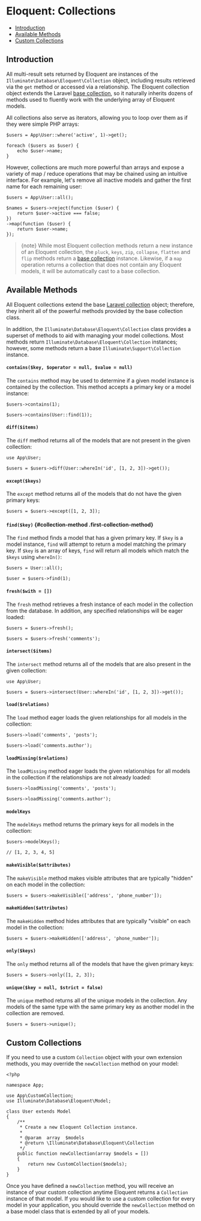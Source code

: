 # Eloquent: Collections

- [Introduction](#introduction)
- [Available Methods](#available-methods)
- [Custom Collections](#custom-collections)

<a name="introduction"></a>
## Introduction

All multi-result sets returned by Eloquent are instances of the `Illuminate\Database\Eloquent\Collection` object, including results retrieved via the `get` method or accessed via a relationship. The Eloquent collection object extends the Laravel [base collection](/docs/{{version}}/collections), so it naturally inherits dozens of methods used to fluently work with the underlying array of Eloquent models.

All collections also serve as iterators, allowing you to loop over them as if they were simple PHP arrays:

    $users = App\User::where('active', 1)->get();

    foreach ($users as $user) {
        echo $user->name;
    }

However, collections are much more powerful than arrays and expose a variety of map / reduce operations that may be chained using an intuitive interface. For example, let's remove all inactive models and gather the first name for each remaining user:

    $users = App\User::all();

    $names = $users->reject(function ($user) {
        return $user->active === false;
    })
    ->map(function ($user) {
        return $user->name;
    });

> {note} While most Eloquent collection methods return a new instance of an Eloquent collection, the `pluck`, `keys`, `zip`, `collapse`, `flatten` and `flip` methods return a [base collection](/docs/{{version}}/collections) instance. Likewise, if a `map` operation returns a collection that does not contain any Eloquent models, it will be automatically cast to a base collection.

<a name="available-methods"></a>
## Available Methods

All Eloquent collections extend the base [Laravel collection](/docs/{{version}}/collections#available-methods) object; therefore, they inherit all of the powerful methods provided by the base collection class.

In addition, the `Illuminate\Database\Eloquent\Collection` class provides a superset of methods to aid with managing your model collections. Most methods return `Illuminate\Database\Eloquent\Collection` instances; however, some methods return a base `Illuminate\Support\Collection` instance.

#### `contains($key, $operator = null, $value = null)`

The `contains` method may be used to determine if a given model instance is contained by the collection. This method accepts a primary key or a model instance:

    $users->contains(1);
    
    $users->contains(User::find(1));

#### `diff($items)`

The `diff` method returns all of the models that are not present in the given collection:

    use App\User;

    $users = $users->diff(User::whereIn('id', [1, 2, 3])->get());

#### `except($keys)`

The `except` method returns all of the models that do not have the given primary keys:

    $users = $users->except([1, 2, 3]);

#### `find($key)` {#collection-method .first-collection-method}

The `find` method finds a model that has a given primary key. If `$key` is a model instance, `find` will attempt to return a model matching the primary key. If `$key` is an array of keys, `find` will return all models which match the `$keys` using `whereIn()`:

    $users = User::all();

    $user = $users->find(1);

#### `fresh($with = [])`

The `fresh` method retrieves a fresh instance of each model in the collection from the database. In addition, any specified relationships will be eager loaded:

    $users = $users->fresh();

    $users = $users->fresh('comments');

#### `intersect($items)`

The `intersect` method returns all of the models that are also present in the given collection:

    use App\User;

    $users = $users->intersect(User::whereIn('id', [1, 2, 3])->get());

#### `load($relations)`

The `load` method eager loads the given relationships for all models in the collection:

    $users->load('comments', 'posts');

    $users->load('comments.author');

#### `loadMissing($relations)`

The `loadMissing` method eager loads the given relationships for all models in the collection if the relationships are not already loaded:

    $users->loadMissing('comments', 'posts');

    $users->loadMissing('comments.author');

#### `modelKeys`

The `modelKeys` method returns the primary keys for all models in the collection:

    $users->modelKeys();

    // [1, 2, 3, 4, 5]
    
#### `makeVisible($attributes)`

The `makeVisible` method makes visible attributes that are typically "hidden" on each model in the collection:

    $users = $users->makeVisible(['address', 'phone_number']);

#### `makeHidden($attributes)`

The `makeHidden` method hides attributes that are typically "visible" on each model in the collection:

    $users = $users->makeHidden(['address', 'phone_number']);

#### `only($keys)`

The `only` method returns all of the models that have the given primary keys:

    $users = $users->only([1, 2, 3]);

#### `unique($key = null, $strict = false)`

The `unique` method returns all of the unique models in the collection. Any models of the same type with the same primary key as another model in the collection are removed.

    $users = $users->unique();

<a name="custom-collections"></a>
## Custom Collections

If you need to use a custom `Collection` object with your own extension methods, you may override the `newCollection` method on your model:

    <?php

    namespace App;

    use App\CustomCollection;
    use Illuminate\Database\Eloquent\Model;

    class User extends Model
    {
        /**
         * Create a new Eloquent Collection instance.
         *
         * @param  array  $models
         * @return \Illuminate\Database\Eloquent\Collection
         */
        public function newCollection(array $models = [])
        {
            return new CustomCollection($models);
        }
    }

Once you have defined a `newCollection` method, you will receive an instance of your custom collection anytime Eloquent returns a `Collection` instance of that model. If you would like to use a custom collection for every model in your application, you should override the `newCollection` method on a base model class that is extended by all of your models.
